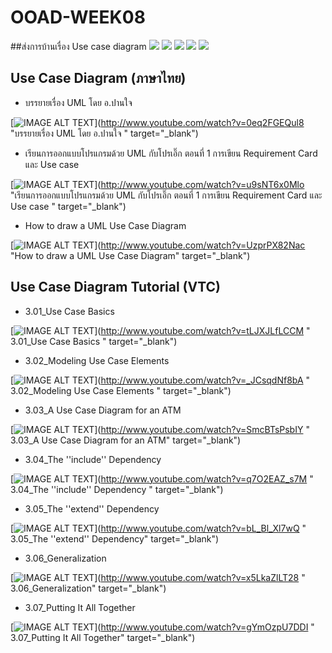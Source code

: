 # OOAD-WEEK08
##ส่งการบ้านเรื่อง Use case diagram
![](http://www.plantuml.com/plantuml/img/SoWkIImgAStDuIh9BCb9LIZEJCzJoCpZ2YrEBLBGjLFGoCbF1_8rKGNoIqiqkM1I2dfwG67Nl1AW0f2glCJSLEoo0Od5nUNvHIdOPVrmwWikXHcAPWv4aMDUQZbGj3WrkRGeiwHIeR0qjRWaCn_eQ2ukXzIy5A3l0000)
![](http://www.plantuml.com/plantuml/img/ZO-n2iCm34HtVuN6PkWFU2Zva-3ASYgYo639G_--Xb8m54hNUtVStMgUclTJWhCBGQETX-HS5UnfJcU8vZsJUeJh3Ivl0xKbnCAQ53d9DXAbV3ZMbk7E8gpxyfN-HV51UDJkWBKteu6dENF9dyPfx4gQnyiN)
![](http://www.plantuml.com/plantuml/img/XP4n3eCm34NtdC9Z6S81CY0Eq4i4uhOHIOoCKSNj6qeh25BLpVhV_i-osqaiono34Xf123eIeGZEC_RYAIdn4X22xzZo0jCo2KPb9faT9Z7QH8mTib56qFQFNEsI-bRwqX4pFNCw3TL1PfIPqqTMHPSsrpVJssHAfsxWaadzuDCTjgXr-2o1XYBYo2gjqgkRFMf4zkHWewEhCiM6VWvsFGtSVC9_xR-iqtOj9fU_y080)
![](http://www.plantuml.com/plantuml/img/LOx12i8m44Jl-nLph8Vw0Jr8VoLirZPqavHa0uhuxwQ856yplCSmSpLNh4KbbRl1CafOLeCFHTX2JaHq99SM5V0glELcU170hLgEKZ2E67xaqi5PSBrXsDqpIkfbGaYipSlXhABxbv_s17cO95__H_e-gvIDtZHtsiz-0000)
![](http://www.plantuml.com/plantuml/img/ZP5B2i90343tSueiTQ574E_W0KgSYUtG-P6aGX7lRgjOh6XrcUJbaSzU55cx64oWau9cO5yt2iupMVKv6MbzAiWOeQ1jiQQ3ze5WB1kqcXbi9veZyJD4QVmK2V6PkB8vbaw7xDY7gHuCGY5KqejI1BWOc3omsS3gsFM0oTqfg7Dsidv72lQHajunsv1jlt7i1qg2BsDf9OHicmSBZXHza3LiTyl2nr9BexqGVuhcWxrTwfVe8puJNisUaXj-UmC0)
## Use Case Diagram (ภาษาไทย)
* บรรยายเรื่อง UML โดย อ.ปานใจ  

[![IMAGE ALT TEXT](http://img.youtube.com/vi/0eq2FGEQul8/0.jpg)](http://www.youtube.com/watch?v=0eq2FGEQul8 "บรรยายเรื่อง UML โดย อ.ปานใจ  " target="_blank") 

* เรียนการออกแบบโปรแกรมด้วย UML กับโปรเอิ๊ก ตอนที่ 1 การเขียน Requirement Card และ Use case   

[![IMAGE ALT TEXT](http://img.youtube.com/vi/u9sNT6x0Mlo/0.jpg)](http://www.youtube.com/watch?v=u9sNT6x0Mlo "เรียนการออกแบบโปรแกรมด้วย UML กับโปรเอิ๊ก ตอนที่ 1 การเขียน Requirement Card และ Use case " target="_blank") 

* How to draw a UML Use Case Diagram

[![IMAGE ALT TEXT](http://img.youtube.com/vi/UzprPX82Nac/0.jpg)](http://www.youtube.com/watch?v=UzprPX82Nac "How to draw a UML Use Case Diagram" target="_blank") 

## Use Case Diagram Tutorial (VTC)

* 3.01_Use Case Basics  

[![IMAGE ALT TEXT](http://img.youtube.com/vi/tLJXJLfLCCM/0.jpg)](http://www.youtube.com/watch?v=tLJXJLfLCCM " 3.01_Use Case Basics " target="_blank") 

* 3.02_Modeling Use Case Elements  

[![IMAGE ALT TEXT](http://img.youtube.com/vi/_JCsqdNf8bA/0.jpg)](http://www.youtube.com/watch?v=_JCsqdNf8bA " 3.02_Modeling Use Case Elements " target="_blank") 
 
* 3.03_A Use Case Diagram for an ATM  

[![IMAGE ALT TEXT](http://img.youtube.com/vi/SmcBTsPsbIY/0.jpg)](http://www.youtube.com/watch?v=SmcBTsPsbIY " 3.03_A Use Case Diagram for an ATM" target="_blank") 

 

* 3.04_The ''include'' Dependency  

[![IMAGE ALT TEXT](http://img.youtube.com/vi/q7O2EAZ_s7M/0.jpg)](http://www.youtube.com/watch?v=q7O2EAZ_s7M " 3.04_The ''include'' Dependency " target="_blank") 

 

* 3.05_The ''extend'' Dependency  

[![IMAGE ALT TEXT](http://img.youtube.com/vi/bL_Bl_Xl7wQ/0.jpg)](http://www.youtube.com/watch?v=bL_Bl_Xl7wQ " 3.05_The ''extend'' Dependency" target="_blank") 

 
* 3.06_Generalization  

[![IMAGE ALT TEXT](http://img.youtube.com/vi/x5LkaZlLT28/0.jpg)](http://www.youtube.com/watch?v=x5LkaZlLT28 " 3.06_Generalization" target="_blank") 

 
* 3.07_Putting It All Together  

[![IMAGE ALT TEXT](http://img.youtube.com/vi/gYmOzpU7DDI/0.jpg)](http://www.youtube.com/watch?v=gYmOzpU7DDI " 3.07_Putting It All Together" target="_blank") 
 

